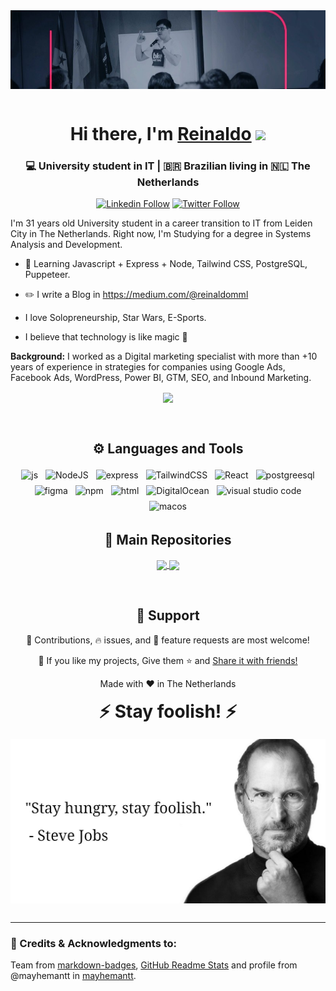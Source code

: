 <div align="center">
<img src="./img/banner-git-hub.jpeg"alt="Reinaldo Martinez" style="vertical-align:top; margin-bottom:1rem"/>
</div>

<div align="center">
   <h1>Hi there, I'm <a href="https://www.linkedin.com/in/reinaldomml/">Reinaldo</a> <img src="https://media.giphy.com/media/hvRJCLFzcasrR4ia7z/giphy.gif" width="25px"> </h1>
</div>

<p align='center'>
   <!-- <a href="https://www.linkedin.com/in/reinaldomml/"><img height="30" src="https://raw.githubusercontent.com/8bithemant/8bithemant/master/linkedin.png?raw=true"></a>&nbsp;&nbsp;
<a href="https://twitter.com/8bithemant"><img height="30" src="https://raw.githubusercontent.com/8bithemant/8bithemant/master/twitter.png?raw=true"></a>&nbsp;&nbsp; -->

 </p>

<div align="center">
<h3>💻 University student in IT | 🇧🇷 Brazilian living in 🇳🇱 The Netherlands</h3>
</div>

<p align="center">
   <a href="https://www.linkedin.com/in/reinaldomml/"><img alt="Linkedin Follow" src="https://img.shields.io/badge/linkedin-%230077B5.svg?style=for-the-badge&color=09f&labelColor=black&logo=linkedin&label=My profile on"></a>
      <a href="https://twitter.com/reinaldomml"><img alt="Twitter Follow" src="https://img.shields.io/twitter/follow/reinaldomml?style=for-the-badge&color=09f&labelColor=black&logo=twitter&label=@reinaldomml"></a>
   <br>
   <!-- <a href="https://visitor-badge.glitch.me/badge?page_id=reinaldomml"> <img alt="hemant joshi github" src="https://visitor-badge.glitch.me/badge?page_id=reinaldomml"> </a> -->
 </p>

<p align="left">I'm 31 years old University student in a career transition to IT from Leiden City in The Netherlands. Right now, I'm Studying for a degree in Systems Analysis and Development.

</p>

-   🌱 Learning Javascript + Express + Node, Tailwind CSS, PostgreSQL, Puppeteer.

-   ✏️ I write a Blog in https://medium.com/@reinaldomml

-   I love Solopreneurship, Star Wars, E-Sports.

-   I believe that technology is like magic 💫

<b>Background:</b> I worked as a Digital marketing specialist with more than +10 years of experience in strategies for companies using Google Ads, Facebook Ads, WordPress, Power BI, GTM, SEO, and Inbound Marketing.

<p align="center" >
  <!-- <a href="https://github.com/reinaldomml/github-readme-stats"><img align="center" src="https://github-readme-stats.vercel.app/api?username=reinaldomml&show_icons=true&include_all_commits=true&theme=graywhite&hide_border=true" alt="Reinaldomml's github stats" /></a> -->
  <a href="https://github.com/reinaldomml/github-readme-stats"><img align="center" src="https://github-readme-stats.vercel.app/api/top-langs/?username=reinaldomml&layout=compact&theme=graywhite&hide_border=true" /></a>
</p>

<br />

<h2 align="center"> ⚙️ Languages and Tools</h2>

<p align="center">
  <!-- For more icons please follow  https://github.com/MikeCodesDotNET/ColoredBadges -->
  <img src="https://img.shields.io/badge/javascript-%23323330.svg?style=for-the-badge&logo=javascript&logoColor=%23F7DF1E" alt="js" style="vertical-align:top; margin:4px">
  <img src="https://img.shields.io/badge/node.js-6DA55F?style=for-the-badge&logo=node.js&logoColor=white" alt="NodeJS" style="vertical-align:top; margin:4px">
  <img src="https://img.shields.io/badge/express.js-%23404d59.svg?style=for-the-badge&logo=express&logoColor=%2361DAFB" alt="express" style="vertical-align:top; margin:4px">
  <img src="https://img.shields.io/badge/tailwindcss-%2338B2AC.svg?style=for-the-badge&logo=tailwind-css&logoColor=white" alt="TailwindCSS" style="vertical-align:top; margin:4px">
  <img src="https://img.shields.io/badge/react-%2320232a.svg?style=for-the-badge&logo=react&logoColor=%2361DAFB" alt="React" style="vertical-align:top; margin:4px">
  <img src="https://img.shields.io/badge/postgres-%23316192.svg?style=for-the-badge&logo=postgresql&logoColor=white" alt="postgreesql" style="vertical-align:top; margin:4px">
  <img src="https://img.shields.io/badge/figma-%23F24E1E.svg?style=for-the-badge&logo=figma&logoColor=white" alt="figma" style="vertical-align:top; margin:4px">
  <img src="https://img.shields.io/badge/NPM-%23000000.svg?style=for-the-badge&logo=npm&logoColor=white" alt="npm" style="vertical-align:top; margin:4px">
  <img src="https://img.shields.io/badge/html5-%23E34F26.svg?style=for-the-badge&logo=html5&logoColor=white" alt="html" style="vertical-align:top; margin:4px">
  <img src="https://img.shields.io/badge/DigitalOcean-%230167ff.svg?style=for-the-badge&logo=digitalOcean&logoColor=white" alt="DigitalOcean" style="vertical-align:top; margin:4px">
  <img src="https://img.shields.io/badge/Visual%20Studio%20Code-0078d7.svg?style=for-the-badge&logo=visual-studio-code&logoColor=white" alt="visual studio code" style="vertical-align:top; margin:4px">
  <img src="https://img.shields.io/badge/mac%20os-000000?style=for-the-badge&logo=macos&logoColor=F0F0F0" alt="macos" style="vertical-align:top; margin:4px">
</p>

<h2 align="center"> 🚀 Main Repositories</h2>

<p align="center">
<a href="https://github.com/reinaldomml/roomfi">
  <img align="center" src="https://github-readme-stats.vercel.app/api/pin/?username=reinaldomml&repo=roomfi&theme=graywhite" />
</a>
<a href="https://github.com/reinaldomml/my-scrap-test-puppeteer">
  <img align="center" src="https://github-readme-stats.vercel.app/api/pin/?username=reinaldomml&repo=my-scrap-test-puppeteer&theme=graywhite" />
</a>
</p>

<br>

<h2 align="center">🤝 Support</h2>

<p align="center">🎁 Contributions, 🔥 issues, and 🍪 feature requests are most welcome!</p>

<p align="center">💙 If you like my projects, Give them ⭐ and <u>Share it with friends!</u></p>
</p>
<p align="center">Made with ❤️ in The Netherlands</p>

<h1 align='center' style="vertical-align:top; margin:1rem;">⚡️ Stay foolish! ⚡️</h1>

<div align="center">
<img src="./img/steve-quote.jpg"alt="Steve Jobs Quote" style="vertical-align:top; margin-bottom:1rem"/>
</div>

---

### 🤝 Credits & Acknowledgments to:

Team from [markdown-badges](https://github.com/Ileriayo/markdown-badges), [GitHub Readme Stats](https://github.com/anuraghazra/github-readme-stats) and profile from @mayhemantt in [mayhemantt](https://github.com/mayhemantt/mayhemantt).
